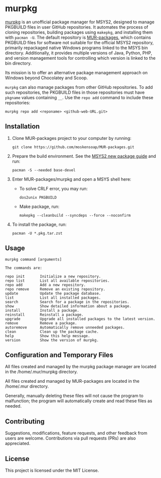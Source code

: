 # murpkg

[murpkg](https://github.com/moskensoap/murpkg) is an unofficial package manager for MSYS2, designed to manage PKGBUILD files in user GitHub repositories. It automates the process of cloning repositories, building packages using `makepkg`, and installing them with `pacman -U`. The default repository is [MUR-packages](https://github.com/moskensoap/MUR-packages), which contains PKGBUILD files for software not suitable for the official MSYS2 repository, primarily repackaged native Windows programs linked to the MSYS bin directory. Additionally, it provides multiple versions of Java, Python, PHP, and version management tools for controlling which version is linked to the bin directory.

Its mission is to offer an alternative package management approach on Windows beyond Chocolatey and Scoop.

`murpkg` can also manage packages from other GitHub repositories. To add such repositories, the PKGBUILD files in those repositories must have `pkgname` values containing `__`. Use the `repo add` command to include these repositories:

```
murpkg repo add <reponame> <github-web-URL.git>
```

## Installation

1. Clone MUR-packages project to your computer by running:

    ```
    git clone https://github.com/moskensoap/MUR-packages.git
    ```

2. Prepare the build environment. See the [MSYS2 new package guide](https://www.msys2.org/dev/new-package/) and run:

    ```
    pacman -S --needed base-devel
    ```

3. Enter MUR-packages/murpkg and open a MSYS shell here:

    - To solve CRLF error, you may run:

        ```
        dos2unix PKGBUILD
        ```

    - Make package, run:

        ```
        makepkg --cleanbuild --syncdeps --force --noconfirm
        ```

4. To install the package, run:

    ```
    pacman -U *.pkg.tar.zst
    ```

## Usage

```
murpkg command [arguments]

The commands are:

repo init       Initialize a new repository.
repo list       List all available repositories.
repo add        Add a new repository.
repo remove     Remove an existing repository.
update          Update the package database.
list            List all installed packages.
search          Search for a package in the repositories.
show            Show detailed information about a package.
install         Install a package.
reinstall       Reinstall a package.
upgrade         Upgrade all installed packages to the latest version.
remove          Remove a package.
autoremove      Automatically remove unneeded packages.
clean           Clean up the package cache.
help            Show this help message.
version         Show the version of murpkg.
```

## Configuration and Temporary Files

All files created and managed by the murpkg package manager are located in the /home/.mur/murpkg directory.

All files created and managed by MUR-packages are located in the /home/.mur directory.

Generally, manually deleting these files will not cause the program to malfunction; the program will automatically create and read these files as needed.

## Contributing

Suggestions, modifications, feature requests, and other feedback from users are welcome. Contributions via pull requests (PRs) are also appreciated.

## License

This project is licensed under the MIT License.